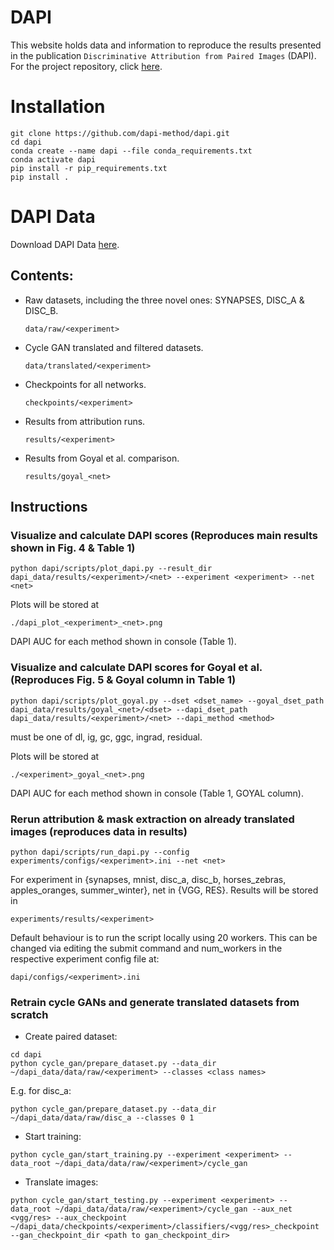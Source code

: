 # DAPI
This website holds data and information to reproduce the results presented in the publication `Discriminative Attribution from Paired Images` (DAPI). For the project repository, click [here](https://github.com/dapi-method/dapi.git). 

# Installation
```
git clone https://github.com/dapi-method/dapi.git
cd dapi
conda create --name dapi --file conda_requirements.txt
conda activate dapi
pip install -r pip_requirements.txt
pip install .
```

# DAPI Data
Download DAPI Data [here](https://www.dropbox.com/sh/gpcjilkwlybp3qn/AACRqQbVolS1g56GwAWLVtlpa?dl=0).

## Contents:
  - Raw datasets, including the three novel ones: SYNAPSES, DISC_A & DISC_B.
    ```
    data/raw/<experiment>
    ```
  - Cycle GAN translated and filtered datasets.
    ```
    data/translated/<experiment>
    ```
  - Checkpoints for all networks.
    ```
    checkpoints/<experiment>
    ```
  - Results from attribution runs.
    ```
    results/<experiment>
    ```
  - Results from Goyal et al. comparison.
    ```
    results/goyal_<net>
    ```

## Instructions
### Visualize and calculate DAPI scores (Reproduces main results shown in Fig. 4 & Table 1)
```
python dapi/scripts/plot_dapi.py --result_dir dapi_data/results/<experiment>/<net> --experiment <experiment> --net <net>
```
Plots will be stored at 
```
./dapi_plot_<experiment>_<net>.png
```
DAPI AUC for each method shown in console (Table 1).

### Visualize and calculate DAPI scores for Goyal et al. (Reproduces Fig. 5 & Goyal column in Table 1)
```
python dapi/scripts/plot_goyal.py --dset <dset_name> --goyal_dset_path dapi_data/results/goyal_<net>/<dset> --dapi_dset_path dapi_data/results/<experiment>/<net> --dapi_method <method>
```
<method> must be one of dl, ig, gc, ggc, ingrad, residual.
  
Plots will be stored at 
```
./<experiment>_goyal_<net>.png
```
DAPI AUC for each method shown in console (Table 1, GOYAL column).

### Rerun attribution & mask extraction on already translated images (reproduces data in results)

```
python dapi/scripts/run_dapi.py --config experiments/configs/<experiment>.ini --net <net>
```

For experiment in {synapses, mnist, disc_a, disc_b, horses_zebras, apples_oranges, summer_winter}, net in {VGG, RES}. Results will be stored in 
```
experiments/results/<experiment>
```

Default behaviour is to run the script locally using 20 workers. This can be changed via editing 
the submit command and num_workers in the respective experiment config file at:
```
dapi/configs/<experiment>.ini
```
   
### Retrain cycle GANs and generate translated datasets from scratch
- Create paired dataset:
```
cd dapi
python cycle_gan/prepare_dataset.py --data_dir ~/dapi_data/data/raw/<experiment> --classes <class names>
```
E.g. for disc_a:
```
python cycle_gan/prepare_dataset.py --data_dir ~/dapi_data/data/raw/disc_a --classes 0 1
```
- Start training:
```
python cycle_gan/start_training.py --experiment <experiment> --data_root ~/dapi_data/data/raw/<experiment>/cycle_gan
```

- Translate images:
```
python cycle_gan/start_testing.py --experiment <experiment> --data_root ~/dapi_data/data/raw/<experiment>/cycle_gan --aux_net <vgg/res> --aux_checkpoint ~/dapi_data/checkpoints/<experiment>/classifiers/<vgg/res>_checkpoint --gan_checkpoint_dir <path to gan_checkpoint_dir>
```


